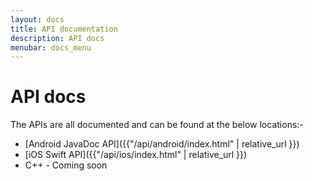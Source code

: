 ```yaml
---
layout: docs
title: API documentation
description: API docs
menubar: docs_menu
---
```


# API docs

The APIs are all documented and can be found at the below locations:-

- [Android JavaDoc API]({{"/api/android/index.html" | relative_url }})
- [iOS Swift API]({{"/api/ios/index.html" | relative_url }})
- C++ - Coming soon
